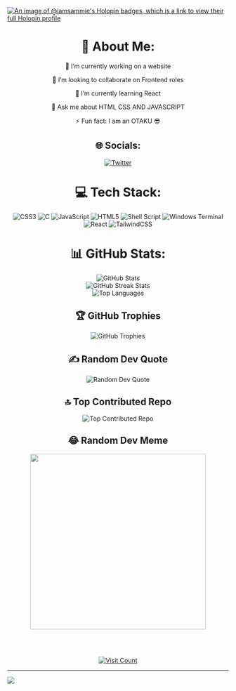 [![An image of @iamsammie's Holopin badges, which is a link to view their full Holopin profile](https://holopin.me/iamsammie)](https://holopin.io/@iamsammie)

<div align="center">
  <h1>💫 About Me:</h1>
  <p>🔭 I’m currently working on a website</p>
  <p>👯 I’m looking to collaborate on Frontend roles</p>
  <p>🌱 I’m currently learning React</p>
  <p>💬 Ask me about HTML CSS AND JAVASCRIPT</p>
  <p>⚡ Fun fact: I am an OTAKU 😎</p>

  <h2>🌐 Socials:</h2>
  <a href="https://twitter.com/1_Am_Sammie">
    <img src="https://img.shields.io/badge/Twitter-%231DA1F2.svg?logo=Twitter&logoColor=white" alt="Twitter">
  </a>

  <h1>💻 Tech Stack:</h1>
  <img src="https://img.shields.io/badge/css3-%231572B6.svg?style=for-the-badge&logo=css3&logoColor=white" alt="CSS3">
  <img src="https://img.shields.io/badge/c-%2300599C.svg?style=for-the-badge&logo=c&logoColor=white" alt="C">
  <img src="https://img.shields.io/badge/javascript-%23323330.svg?style=for-the-badge&logo=javascript&logoColor=%23F7DF1E" alt="JavaScript">
  <img src="https://img.shields.io/badge/html5-%23E34F26.svg?style=for-the-badge&logo=html5&logoColor=white" alt="HTML5">
  <img src="https://img.shields.io/badge/shell_script-%23121011.svg?style=for-the-badge&logo=gnu-bash&logoColor=white" alt="Shell Script">
  <img src="https://img.shields.io/badge/Windows%20Terminal-%234D4D4D.svg?style=for-the-badge&logo=windows-terminal&logoColor=white" alt="Windows Terminal">
  <img src="https://img.shields.io/badge/react-%2320232a.svg?style=for-the-badge&logo=react&logoColor=%2361DAFB" alt="React">
  <img src="https://img.shields.io/badge/tailwindcss-%2338B2AC.svg?style=for-the-badge&logo=tailwind-css&logoColor=white" alt="TailwindCSS">

  <h1>📊 GitHub Stats:</h1>
  <img src="https://github-readme-stats.vercel.app/api?username=1AmSammi3&theme=city_light&hide_border=false&include_all_commits=true&count_private=false" alt="GitHub Stats">
  <br/>
  <img src="https://github-readme-streak-stats.herokuapp.com/?user=1AmSammi3&theme=city_light&hide_border=false" alt="GitHub Streak Stats">
  <br/>
  <img src="https://github-readme-stats.vercel.app/api/top-langs/?username=1AmSammi3&theme=city_light&hide_border=false&include_all_commits=true&count_private=false&layout=compact" alt="Top Languages">

  <h2>🏆 GitHub Trophies</h2>
  <img src="https://github-profile-trophy.vercel.app/?username=1AmSammi3&theme=discord&no-frame=true&no-bg=true&margin-w=4" alt="GitHub Trophies">

  <h2>✍️ Random Dev Quote</h2>
  <img src="https://quotes-github-readme.vercel.app/api?type=vertical&theme=radical" alt="Random Dev Quote">

  <h2>🔝 Top Contributed Repo</h2>
  <img src="https://github-contributor-stats.vercel.app/api?username=1AmSammi3&limit=5&theme=algolia&combine_all_yearly_contributions=true" alt="Top Contributed Repo">

  <h2>😂 Random Dev Meme</h2>
  <img src='https://randommeme-five.vercel.app/' style="height: 400px;"/>

  <br/><br/>

  <a href="https://visitcount.itsvg.in/api?id=1AmSammi3&icon=3&color=1">
    <img src="https://visitcount.itsvg.in/api?id=1AmSammi3&icon=3&color=1" alt="Visit Count">
  </a>
</div>

---
[![](https://visitcount.itsvg.in/api?id=1AmSammi3&icon=3&color=1)](https://visitcount.itsvg.in)

<!-- Proudly created with GPRM ( https://gprm.itsvg.in ) -->
<!---
1AmSammi3/1AmSammi3 is a ✨ special ✨ repository because its `README.md` (this file) appears on your GitHub profile.
You can click the Preview link to take a look at your changes.
--->
